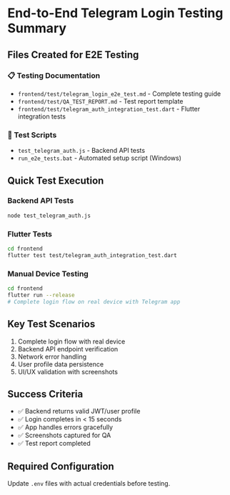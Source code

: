 # End-to-End Telegram Login Testing Summary

## Files Created for E2E Testing

### 📋 Testing Documentation
- `frontend/test/telegram_login_e2e_test.md` - Complete testing guide
- `frontend/test/QA_TEST_REPORT.md` - Test report template  
- `frontend/test/telegram_auth_integration_test.dart` - Flutter integration tests

### 🔧 Test Scripts  
- `test_telegram_auth.js` - Backend API tests
- `run_e2e_tests.bat` - Automated setup script (Windows)

## Quick Test Execution

### Backend API Tests
```bash
node test_telegram_auth.js
```

### Flutter Tests
```bash
cd frontend
flutter test test/telegram_auth_integration_test.dart
```

### Manual Device Testing
```bash
cd frontend
flutter run --release
# Complete login flow on real device with Telegram app
```

## Key Test Scenarios
1. Complete login flow with real device
2. Backend API endpoint verification
3. Network error handling
4. User profile data persistence
5. UI/UX validation with screenshots

## Success Criteria
- ✅ Backend returns valid JWT/user profile
- ✅ Login completes in < 15 seconds
- ✅ App handles errors gracefully  
- ✅ Screenshots captured for QA
- ✅ Test report completed

## Required Configuration
Update `.env` files with actual credentials before testing.
